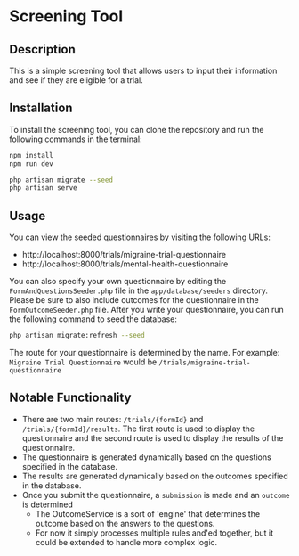 # Screening Tool

## Description
This is a simple screening tool that allows users to input their information and see if they are eligible for a trial.

## Installation
To install the screening tool, you can clone the repository and run the following commands in the terminal:
```bash
npm install
npm run dev

php artisan migrate --seed
php artisan serve
```

## Usage
You can view the seeded questionnaires by visiting the following URLs:

- http://localhost:8000/trials/migraine-trial-questionnaire
- http://localhost:8000/trials/mental-health-questionnaire

You can also specify your own questionnaire by editing the `FormAndQuestionsSeeder.php` file in the `app/database/seeders` directory. Please be sure to also include outcomes for the questionnaire in the `FormOutcomeSeeder.php` file.
After you write your questionnaire, you can run the following command to seed the database:
```bash
php artisan migrate:refresh --seed
```
The route for your questionnaire is determined by the name. For example: `Migraine Trial Questionnaire` would be `/trials/migraine-trial-questionnaire`
## Notable Functionality
- There are two main routes: `/trials/{formId}` and `/trials/{formId}/results`. The first route is used to display the questionnaire and the second route is used to display the results of the questionnaire.
- The questionnaire is generated dynamically based on the questions specified in the database.
- The results are generated dynamically based on the outcomes specified in the database.
- Once you submit the questionnaire, a `submission` is made and an `outcome` is determined
   - The OutcomeService is a sort of 'engine' that determines the outcome based on the answers to the questions.
   - For now it simply processes multiple rules and'ed together, but it could be extended to handle more complex logic.



